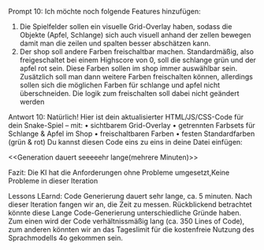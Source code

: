 Prompt 10:
Ich möchte noch folgende Features hinzufügen:
1. Die Spielfelder sollen ein visuelle Grid-Overlay haben, sodass die Objekte (Apfel, Schlange) sich auch visuell anhand der zellen bewegen damit man die zeilen und spalten besser abschätzen kann.
2. Der shop soll andere Farben freischaltbar machen. Standardmäßig, also freigeschaltet bei einem Highscore von 0, soll die schlange grün und der apfel rot sein. Diese Farben sollen im shop immer auswählbar sein. Zusätzlich soll man dann weitere Farben freischalten können, allerdings sollen sich die möglichen Farben für schlange und apfel nicht überschneiden. Die logik zum freischalten soll dabei nicht geändert werden

Antwort 10:
Natürlich! Hier ist dein aktualisierter HTML/JS/CSS-Code für dein Snake-Spiel – mit:
• sichtbarem Grid-Overlay
• getrennten Farbsets für Schlange & Apfel im Shop
• freischaltbaren Farben
• festen Standardfarben (grün & rot)
Du kannst diesen Code eins zu eins in deine Datei einfügen:

<Generierter Code>

<<Generation dauert seeeeehr lange(mehrere Minuten)>>


Fazit: Die KI hat die Anforderungen ohne Probleme umgesetzt,Keine Probleme in dieser Iteration

Lessons LEarnd: Code Generierung dauert sehr lange, ca. 5 minuten. Nach dieser Iteration fangen wir an, die Zeit zu messen. 
Rückblickend betrachtet könnte diese Lange Code-Generierung unterschiedliche Gründe haben. Zum einen wird der Code verhältnissmäßig lang (ca. 350 Lines of Code), zum anderen könnten wir an das Tageslimit für die kostenfreie Nutzung des Sprachmodells 4o gekommen sein.